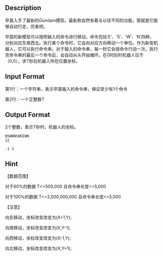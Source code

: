 ## Description

<p>早苗入手了最新的Gundam模型。最新款自然有着与以往不同的功能，那就是它能够自动行走，厉害吧。</p><p>早苗的新模型可以按照输入的命令进行移动，命令包括‘E’、‘S’、‘W’、‘N’四种，分别对应东南西北。执行某个命令时，它会向对应方向移动一个单位。作为新型机器人，它可以执行命令串。对于输入的命令串，每一秒它会按命令行动一次。执行完命令串的最后一个命令后，会自动从头开始循环。在0时刻时机器人位于（0,0）。求T秒后机器人所在位置坐标。</p>

## Input Format

<p>第1行：一个字符串，表示早苗输入的命令串，保证至少有1个命令</p><p>第2行：一个正整数T</p>

## Output Format

<p>2个整数，表示T秒时，机器人的坐标。<br /></p>

```input1
NSWWNSNEEWN
12
```
```output1
-1 3 
```
## Hint

<p>【数据范围】</p><p>对于60%的数据 T&lt;=500,000 且命令串长度&lt;=5,000</p><p>对于100%的数据 T&lt;=2,000,000,000 且命令串长度&lt;=5,000</p><p>【注意】</p><p>向东移动，坐标改变改变为(X+1,Y);</p><p>向南移动，坐标改变改变为(X,Y-1);</p><p>向西移动，坐标改变改变为(X-1,Y);</p><p>向北移动，坐标改变改变为(X,Y+1);</p>
